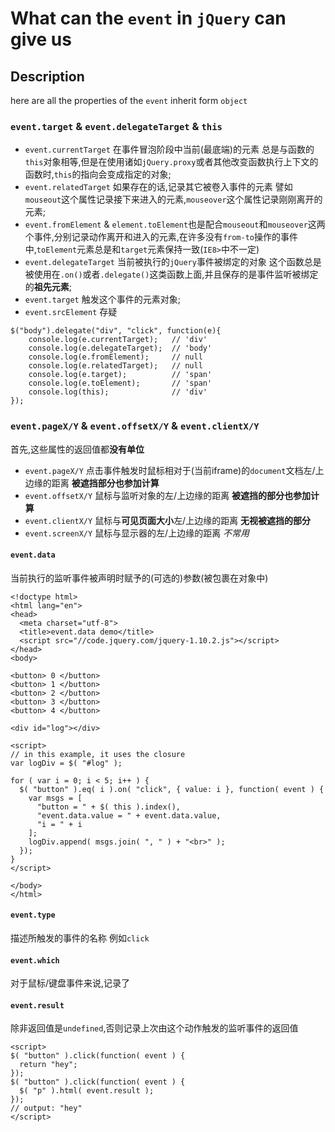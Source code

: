 # What can the `event` in `jQuery` can give us

## Description
here are all the properties of the `event` inherit form `object`

### `event.target` & `event.delegateTarget` & `this`

- `event.currentTarget` 在事件冒泡阶段中当前(最底端)的元素 总是与函数的`this`对象相等,但是在使用诸如`jQuery.proxy`或者其他改变函数执行上下文的函数时,`this`的指向会变成指定的对象;
- `event.relatedTarget` 如果存在的话,记录其它被卷入事件的元素 譬如`mouseout`这个属性记录接下来进入的元素,`mouseover`这个属性记录刚刚离开的元素;
- `event.fromElement` & `element.toElement`也是配合`mouseout`和`mouseover`这两个事件,分别记录动作离开和进入的元素,在许多没有`from-to`操作的事件中,`toElement`元素总是和`target`元素保持一致(`IE8>`中不一定)
- `event.delegateTarget` 当前被执行的`jQuery`事件被绑定的对象 这个函数总是被使用在`.on()`或者`.delegate()`这类函数上面,并且保存的是事件监听被绑定的**祖先元素**;
- `event.target` 触发这个事件的元素对象;
- `event.srcElement` 存疑
```
$("body").delegate("div", "click", function(e){
    console.log(e.currentTarget);   // 'div'
    console.log(e.delegateTarget);  // 'body'
    console.log(e.fromElement);     // null
    console.log(e.relatedTarget);   // null
    console.log(e.target);          // 'span'
    console.log(e.toElement);       // 'span'
    console.log(this);              // 'div'
});
```

### `event.pageX/Y` & `event.offsetX/Y` & `event.clientX/Y`
首先,这些属性的返回值都**没有单位**
- `event.pageX/Y` 点击事件触发时鼠标相对于(当前iframe)的`document`文档左/上边缘的距离 **被遮挡部分也参加计算**
- `event.offsetX/Y` 鼠标与监听对象的左/上边缘的距离 **被遮挡的部分也参加计算**
- `event.clientX/Y` 鼠标与**可见页面大小**左/上边缘的距离 **无视被遮挡的部分**
- `event.screenX/Y` 鼠标与显示器的左/上边缘的距离 *不常用*

#### `event.data`
当前执行的监听事件被声明时赋予的(可选的)参数(被包裹在对象中)
```
<!doctype html>
<html lang="en">
<head>
  <meta charset="utf-8">
  <title>event.data demo</title>
  <script src="//code.jquery.com/jquery-1.10.2.js"></script>
</head>
<body>

<button> 0 </button>
<button> 1 </button>
<button> 2 </button>
<button> 3 </button>
<button> 4 </button>

<div id="log"></div>

<script>
// in this example, it uses the closure
var logDiv = $( "#log" );

for ( var i = 0; i < 5; i++ ) {
  $( "button" ).eq( i ).on( "click", { value: i }, function( event ) {
    var msgs = [
      "button = " + $( this ).index(),
      "event.data.value = " + event.data.value,
      "i = " + i
    ];
    logDiv.append( msgs.join( ", " ) + "<br>" );
  });
}
</script>

</body>
</html>
```
#### `event.type`
描述所触发的事件的名称 例如`click`
#### `event.which`
对于鼠标/键盘事件来说,记录了
#### `event.result`
除非返回值是`undefined`,否则记录上次由这个动作触发的监听事件的返回值
```
<script>
$( "button" ).click(function( event ) {
  return "hey";
});
$( "button" ).click(function( event ) {
  $( "p" ).html( event.result );
});
// output: "hey"
</script>
```
